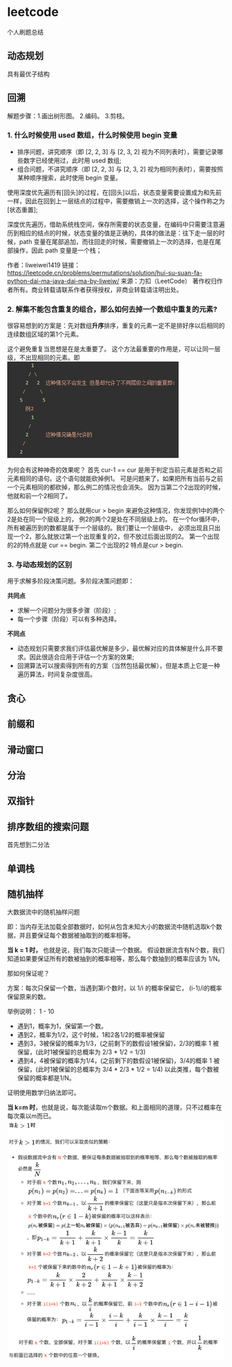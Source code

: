 # leetcode
个人刷题总结

## 动态规划
具有最优子结构

## 回溯
解题步骤：1.画出树形图。 2.编码。 3.剪枝。
### 1. 什么时候使用 used 数组，什么时候使用 begin 变量
+ 排序问题，讲究顺序（即 [2, 2, 3] 与 [2, 3, 2] 视为不同列表时），需要记录哪些数字已经使用过，此时用 used 数组;
+ 组合问题，不讲究顺序（即 [2, 2, 3] 与 [2, 3, 2] 视为相同列表时），需要按照某种顺序搜索，此时使用 begin 变量。

使用深度优先遍历有[回头]的过程，在[回头]以后，状态变量需要设置成为和先前一样，因此在回到上一层结点的过程中，需要撤销上一次的选择，这个操作称之为[状态重置];

深度优先遍历，借助系统栈空间，保存所需要的状态变量，在编码中只需要注意遍历到相应的结点的时候，状态变量的值是正确的，具体的做法是：往下走一层的时候，path 变量在尾部追加，而往回走的时候，需要撤销上一次的选择，也是在尾部操作，因此 path 变量是一个栈；

作者：liweiwei1419
链接：https://leetcode.cn/problems/permutations/solution/hui-su-suan-fa-python-dai-ma-java-dai-ma-by-liweiw/
来源：力扣（LeetCode）
著作权归作者所有。商业转载请联系作者获得授权，非商业转载请注明出处。
### 2. 解集不能包含重复的组合，那么如何去掉一个数组中重复的元素?

很容易想到的方案是：先对数组**升序**排序，重复的元素一定不是排好序以后相同的连续数组区域的第1个元素。

这个避免重复当思想是在是太重要了。
这个方法最重要的作用是，可以让同一层级，不出现相同的元素。即
![img.png](src/image/img.png)

为何会有这种神奇的效果呢？
首先 cur-1 == cur 是用于判定当前元素是否和之前元素相同的语句。这个语句就能砍掉例1。
可是问题来了，如果把所有当前与之前一个元素相同的都砍掉，那么例二的情况也会消失。
因为当第二个2出现的时候，他就和前一个2相同了。

那么如何保留例2呢？
那么就用cur > begin 来避免这种情况，你发现例1中的两个2是处在同一个层级上的，
例2的两个2是处在不同层级上的。
在一个for循环中，所有被遍历到的数都是属于一个层级的。我们要让一个层级中，
必须出现且只出现一个2，那么就放过第一个出现重复的2，但不放过后面出现的2。
第一个出现的2的特点就是 cur == begin. 第二个出现的2 特点是cur > begin.

### 3. 与动态规划的区别
用于求解多阶段决策问题。多阶段决策问题即：

**共同点**
* 求解一个问题分为很多步骤（阶段）;
* 每一个步骤（阶段）可以有多种选择。

**不同点**
* 动态规划只需要求我们评估最优解是多少，最优解对应的具体解是什么并不要求。因此很适合应用于评估一个方案的效果;
* 回溯算法可以搜索得到所有的方案（当然包括最优解），但是本质上它是一种遍历算法，时间复杂度很高。

## 贪心

## 前缀和

## 滑动窗口

## 分治

## 双指针

## 排序数组的搜索问题
首先想到二分法

## 单调栈

## 随机抽样
大数据流中的随机抽样问题

即：当内存无法加载全部数据时，如何从包含未知大小的数据流中随机选取k个数据，并且要保证每个数据被抽取到的概率相等。

**当 k = 1 时，** 也就是说，我们每次只能读一个数据。
假设数据流含有N个数，我们知道如果要保证所有的数被抽到的概率相等，那么每个数抽到的概率应该为 1/N。

那如何保证呢？

方案：每次只保留一个数，当遇到第i个数时，以 1/i 的概率保留它， (i-1)/i的概率保留原来的数。

举例说明： 1 - 10

* 遇到1，概率为1，保留第一个数。
* 遇到2，概率为1/2，这个时候，1和2各1/2的概率被保留
* 遇到3，3被保留的概率为1/3，(之前剩下的数假设1被保留)，2/3的概率 1 被保留，(此时1被保留的总概率为 2/3 * 1/2 = 1/3)
* 遇到4，4被保留的概率为1/4，(之前剩下的数假设1被保留)，3/4的概率 1 被保留，(此时1被保留的总概率为 3/4 * 2/3 * 1/2 = 1/4)
以此类推，每个数被保留的概率都是1/N。

证明使用数学归纳法即可。

**当 k=m 时**，也就是说，每次能读取m个数据。和上面相同的道理，只不过概率在每次乘以m而已。
![img.png](src/image/img1.png)

